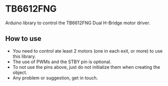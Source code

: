 # TB6612FNG
Arduino library to control the TB6612FNG Dual H-Bridge motor driver.

## How to use
- You need to control ate least 2 motors (one in each exit, or more) to use this library.
- The use of PWMs and the STBY pin is optional.
- To not use the pins above, just do not initialize them when creating the object.
- Any problem or suggestion, get in touch.
